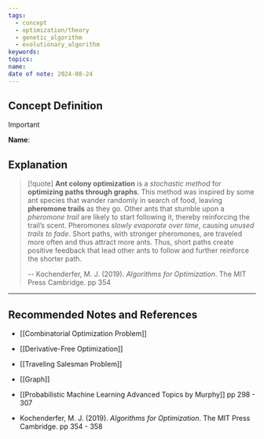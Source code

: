 ```yaml
---
tags:
  - concept
  - optimization/theory
  - genetic_algorithm
  - evolutionary_algorithm
keywords: 
topics: 
name: 
date of note: 2024-08-24
---
```


## Concept Definition

>[!important]
>**Name**: 



## Explanation

>[!quote]
>**Ant colony optimization** is a *stochastic method* for **optimizing paths through graphs**. This method was inspired by some ant species that wander randomly in search of food, leaving **pheromone trails** as they go. Other ants that stumble upon a *pheromone trail* are likely to start following it, thereby reinforcing the trail’s scent. Pheromones *slowly evaporate over time*, causing *unused trails to fade*. Short paths, with stronger pheromones, are traveled more often and thus attract more ants. Thus, short paths create positive feedback that lead other ants to follow and further reinforce the shorter path.
>
>-- Kochenderfer, M. J. (2019). _Algorithms for Optimization_. The MIT Press Cambridge. pp 354




-----------
##  Recommended Notes and References


- [[Combinatorial Optimization Problem]]
- [[Derivative-Free Optimization]]

- [[Traveling Salesman Problem]]
- [[Graph]]


- [[Probabilistic Machine Learning Advanced Topics by Murphy]] pp 298 - 307
- Kochenderfer, M. J. (2019). _Algorithms for Optimization_. The MIT Press Cambridge. pp 354 - 358